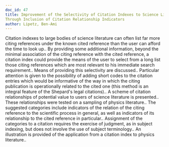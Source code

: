 ```yaml
---
doc_id: 47
title: Improvement of the Selectivity of Citation Indexes to Science Literature
Through Inclusion of Citation Relationship Indicators
author: Lipetz, Ben-Ami
---
```


Citation indexes to large bodies of science literature can often list far
more citing references under the known cited reference than the user can 
afford the time to look up.. By providing some additional information, beyond 
the minimal association of the citing reference with the cited reference, a 
citation index could provide the means of the user to select from a long list 
those citing references which are most relevant to his immediate search 
requirement.. Means of providing this selectivity are discussed.. Particular 
attention is given to the possibility of adding short codes to the citation 
entries which would be informative of the way in which the citing publication
is operationally related to the cited one (this method is an integral feature 
of the Shepard's legal citations).. A scheme of citation relationships of 
potential value to users of science literature is presented.. These 
relationships were tested on a sampling of physics literature.. The suggested 
categories include indicators of the relation of the citing reference to the
scientific process in general, as well as indicators of its relationship to the
cited reference in particular.. Assignment of the categories to a citation 
requires the exercise of judgment, as in subject indexing, but does not involve
the use of subject terminology.. An illustration is provided of the application 
from a citation index to physics literature..
